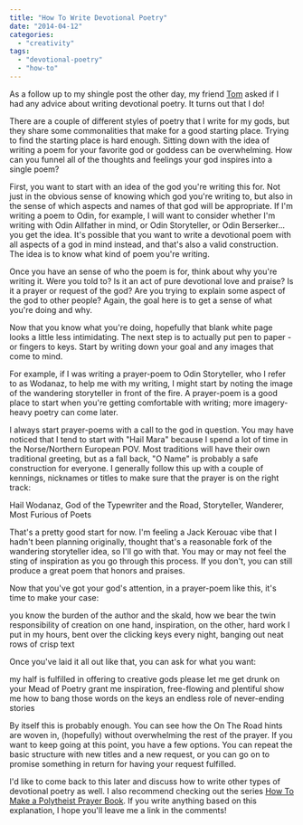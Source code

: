```yaml
---
title: "How To Write Devotional Poetry"
date: "2014-04-12"
categories: 
  - "creativity"
tags: 
  - "devotional-poetry"
  - "how-to"
---
```


As a follow up to my shingle post the other day, my friend [Tom](http://serpentinetom.wordpress.com/) asked if I had any advice about writing devotional poetry. It turns out that I do!

There are a couple of different styles of poetry that I write for my gods, but they share some commonalities that make for a good starting place. Trying to find the starting place is hard enough. Sitting down with the idea of writing a poem for your favorite god or goddess can be overwhelming. How can you funnel all of the thoughts and feelings your god inspires into a single poem?

First, you want to start with an idea of the god you're writing this for. Not just in the obvious sense of knowing which god you're writing to, but also in the sense of which aspects and names of that god will be appropriate. If I'm writing a poem to Odin, for example, I will want to consider whether I'm writing with Odin Allfather in mind, or Odin Storyteller, or Odin Berserker... you get the idea. It's possible that you want to write a devotional poem with all aspects of a god in mind instead, and that's also a valid construction. The idea is to know what kind of poem you're writing.

Once you have an sense of who the poem is for, think about why you're writing it. Were you told to? Is it an act of pure devotional love and praise? Is it a prayer or request of the god? Are you trying to explain some aspect of the god to other people? Again, the goal here is to get a sense of what you're doing and why.

Now that you know what you're doing, hopefully that blank white page looks a little less intimidating. The next step is to actually put pen to paper - or fingers to keys. Start by writing down your goal and any images that come to mind.

For example, if I was writing a prayer-poem to Odin Storyteller, who I refer to as Wodanaz, to help me with my writing, I might start by noting the image of the wandering storyteller in front of the fire. A prayer-poem is a good place to start when you're getting comfortable with writing; more imagery-heavy poetry can come later.

I always start prayer-poems with a call to the god in question. You may have noticed that I tend to start with "Hail Mara" because I spend a lot of time in the Norse/Northern European POV. Most traditions will have their own traditional greeting, but as a fall back, "O Name" is probably a safe construction for everyone. I generally follow this up with a couple of kennings, nicknames or titles to make sure that the prayer is on the right track:

Hail Wodanaz, God of the Typewriter and the Road, Storyteller, Wanderer, Most Furious of Poets

That's a pretty good start for now. I'm feeling a Jack Kerouac vibe that I hadn't been planning originally, thought that's a reasonable fork of the wandering storyteller idea, so I'll go with that. You may or may not feel the sting of inspiration as you go through this process. If you don't, you can still produce a great poem that honors and praises.

Now that you've got your god's attention, in a prayer-poem like this, it's time to make your case:

you know the burden of the author and the skald, how we bear the twin responsibility of creation on one hand, inspiration, on the other, hard work I put in my hours, bent over the clicking keys every night, banging out neat rows of crisp text

Once you've laid it all out like that, you can ask for what you want:

my half is fulfilled in offering to creative gods please let me get drunk on your Mead of Poetry grant me inspiration, free-flowing and plentiful show me how to bang those words on the keys an endless role of never-ending stories

By itself this is probably enough. You can see how the On The Road hints are woven in, (hopefully) without overwhelming the rest of the prayer. If you want to keep going at this point, you have a few options. You can repeat the basic structure with new titles and a new request, or you can go on to promise something in return for having your request fulfilled.

I'd like to come back to this later and discuss how to write other types of devotional poetry as well. I also recommend checking out the series [How To Make a Polytheist Prayer Book](http://practicalpolytheist.com/category/prayer-book/). If you write anything based on this explanation, I hope you'll leave me a link in the comments!
